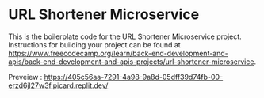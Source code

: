 # URL Shortener Microservice

This is the boilerplate code for the URL Shortener Microservice project. Instructions for building your project can be found at https://www.freecodecamp.org/learn/back-end-development-and-apis/back-end-development-and-apis-projects/url-shortener-microservice.
 
Preveiew : https://405c56aa-7291-4a98-9a8d-05dff39d74fb-00-erzd6jl27w3f.picard.replit.dev/
